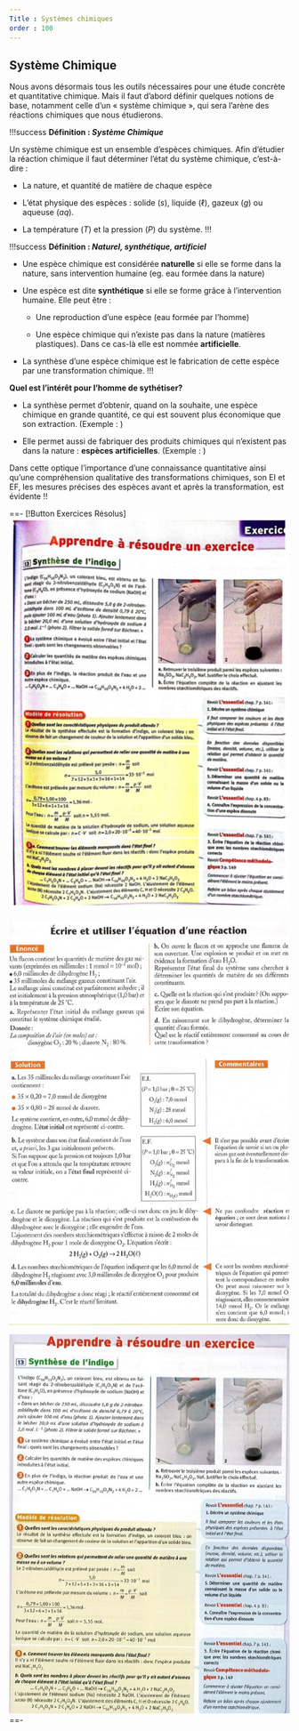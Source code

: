 ```yaml
--- 
Title : Systèmes chimiques 
order : 100
---
```

## Système Chimique

Nous avons désormais tous les outils nécessaires pour une étude concrète et quantitative chimique. Mais il faut d’abord définir quelques notions de base, notamment celle d’un « système chimique », qui sera l’arène des réactions chimiques que nous étudierons.

!!!success **Définition : *Système Chimique***

Un système chimique est un ensemble d’espèces chimiques. Afin d’étudier la réaction chimique il faut déterminer l’état du système chimique, c’est-à-dire :

- La nature, et quantité de matière de chaque espèce

- L’état physique des espèces : solide (*s*), liquide ($\ell$), gazeux
  (*g*) ou aqueuse (*aq*).

- La température ($T$) et la pression ($P$) du système.
!!!


!!!success **Définition : *Naturel, synthétique, artificiel***

- Une espèce chimique est considérée **naturelle** si elle se forme dans la nature, sans intervention humaine (eg. eau formée dans la nature)

- Une espèce est dite **synthétique** si elle se forme grâce à l’intervention humaine. Elle peut être :

  - Une reproduction d’une espèce (eau formée par l’homme)

  - Une espèce chimique qui n’existe pas dans la nature (matières plastiques). Dans ce cas-là elle est nommée **artificielle**.

- La synthèse d’une espèce chimique est le fabrication de cette espèce par une transformation chimique.
!!!

**Quel est l’intérêt pour l’homme de sythétiser?**

- La synthèse permet d’obtenir, quand on la souhaite, une espèce chimique en grande quantité, ce qui est souvent plus économique que son extraction. (Exemple : )

- Elle permet aussi de fabriquer des produits chimiques qui n’existent pas dans la nature : **espèces artificielles**. (Exemple : )

Dans cette optique l’importance d’une connaissance quantitative ainsi qu’une compréhension qualitative des transformations chimiques, son EI et EF, les mesures précises des espèces avant et après la transformation, est évidente !!

==- [!Button Exercices Résolus]
![](../img/7/xo2.jpg)

![](../img/7/xo3.jpg)

![](../img/7/xo4.jpg)
==-